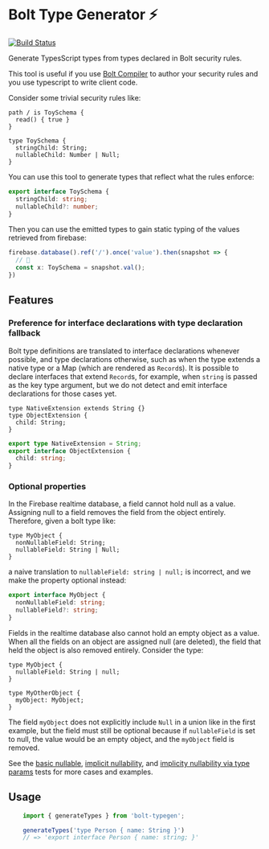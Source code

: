 # Bolt Type Generator :zap:

[![Build Status](https://app.travis-ci.com/sirctseb/bolt-typegen.svg?branch=main)](https://app.travis-ci.com/sirctseb/bolt-typegen)

Generate TypesScript types from types declared in Bolt security rules.

This tool is useful if you use [Bolt Compiler](https://github.com/FirebaseExtended/bolt) to author your security rules and you use typescript to write client code.

Consider some trivial security rules like:

```bolt
path / is ToySchema {
  read() { true }
}

type ToySchema {
  stringChild: String;
  nullableChild: Number | Null;
}
```

You can use this tool to generate types that reflect what the rules enforce:

```ts
export interface ToySchema {
  stringChild: string;
  nullableChild?: number;
}
```

Then you can use the emitted types to gain static typing of the values retrieved from firebase:

```ts
firebase.database().ref('/').once('value').then(snapshot => {
  // 🎉
  const x: ToySchema = snapshot.val();
})
```

## Features

### Preference for interface declarations with type declaration fallback

Bolt type definitions are translated to interface declarations whenever possible, and type declarations otherwise, such as when the type extends a native type or a Map (which are rendered as `Record`s). It is possible to declare interfaces that extend `Record`s, for example, when `string` is passed as the key type argument, but we do not detect and emit interface declarations for those cases yet.

```bolt
type NativeExtension extends String {}
type ObjectExtension {
  child: String;
}
```

```ts
export type NativeExtension = String;
export interface ObjectExtension {
  child: string;
}
```

### Optional properties

In the Firebase realtime database, a field cannot hold null as a value. Assigning null to a field removes the field from the object entirely. Therefore, given a bolt type like:

```bolt
type MyObject {
  nonNullableField: String;
  nullableField: String | Null;
}
```

a naive translation to `nullableField: string | null;` is incorrect, and we make the property optional instead:

```ts
export interface MyObject {
  nonNullableField: string;
  nullableField?: string;
}
```

Fields in the realtime database also cannot hold an empty object as a value. When all the fields on an object are assigned null (are deleted), the field that held the object is also removed entirely. Consider the type:

```bolt
type MyObject {
  nullableField: String | null;
}

type MyOtherObject {
  myObject: MyObject;
}
```

The field `myObject` does not explicitly include `Null` in a union like in the first example, but the field must still be optional because if `nullableField` is set to null, the value would be an empty object, and the `myObject` field is removed.

See the [basic nullable](samples/basic-nullable.bolt), [implicit nullability](samples/implicit-nullability.bolt), and [implicity nullability via type params](samples/implicit-nullability-via-type-param.bolt) tests for more cases and examples.

## Usage

```ts
    import { generateTypes } from 'bolt-typegen';

    generateTypes('type Person { name: String }')
    // => 'export interface Person { name: string; }'
```
